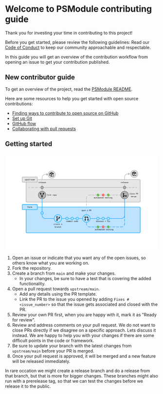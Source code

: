 <!--
    https://docs.github.com/en/communities/setting-up-your-project-for-healthy-contributions/setting-guidelines-for-repository-contributors
-->

# Welcome to PSModule contributing guide <!-- omit in toc -->

Thank you for investing your time in contributing to this project!

Before you get started, please review the following guidelines:
Read our [Code of Conduct](./CODE_OF_CONDUCT.md) to keep our community approachable and respectable.

In this guide you will get an overview of the contribution workflow from opening an issue to get your contribution published.

## New contributor guide

To get an overview of the project, read the [PSModule README](../profile/README.md).

Here are some resources to help you get started with open source contributions:

- [Finding ways to contribute to open source on GitHub](https://docs.github.com/get-started/exploring-projects-on-github/finding-ways-to-contribute-to-open-source-on-github)
- [Set up Git](https://docs.github.com/get-started/quickstart/set-up-git)
- [GitHub flow](https://docs.github.com/get-started/quickstart/github-flow)
- [Collaborating with pull requests](https://docs.github.com/github/collaborating-with-pull-requests)

## Getting started

![Contributing flow](../profile/contributionflow.png)

1. Open an issue or indicate that you want any of the open issues, so others know what you are working on.
1. Fork the repository.
1. Create a branch from `main` and make your changes.
   - In your changes, be sure to have a test that is covering the added functionality.
1. Open a pull request towards `upstream/main`.
   - Add any details using the PR template.
   - Link the PR to the issue you opened by adding `Fixes #<issue_number>` so that the issue gets associated and closed with the PR.
1. Review your own PR first, when you are happy with it, mark it as "Ready for review".
1. Review and address comments on your pull request. We do not want to close PRs directly if we disagree on a specific approach.
  Lets discuss it instead. We are happy to help you with your changes if there are some difficult points in the code or framework.
1. Be sure to update your branch with the latest changes from `upstream/main` before your PR is merged.
1. Once your pull request is approved, it will be merged and a new feature will be released immediately.

In rare occation we might create a release branch and do a release from that branch, but that is more for bigger changes.
These branches might also run with a prerelease tag, so that we can test the changes before we release it to the public.
